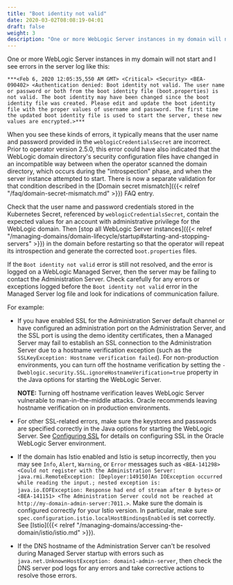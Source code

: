 ```yaml
---
title: "Boot identity not valid"
date: 2020-03-02T08:08:19-04:01
draft: false
weight: 3
description: "One or more WebLogic Server instances in my domain will not start and I see errors in the server log like this: `Boot identity not valid`."
---
```


One or more WebLogic Server instances in my domain will not start and I see errors in the server log like this:
```
***<Feb 6, 2020 12:05:35,550 AM GMT> <Critical> <Security> <BEA-090402> <Authentication denied: Boot identity not valid. The user name or password or both from the boot identity file (boot.properties) is not valid. The boot identity may have been changed since the boot identity file was created. Please edit and update the boot identity file with the proper values of username and password. The first time the updated boot identity file is used to start the server, these new values are encrypted.>***
```

When you see these kinds of errors, it typically means that the user name and password provided in the `weblogicCredentialsSecret` are incorrect. Prior to operator version 2.5.0, this error could have also indicated that the WebLogic domain directory's security configuration files have changed in an incompatible way between when the operator scanned
the domain directory, which occurs during the "introspection" phase, and when the server instance attempted to start. There is now a separate validation for that condition described in the
[Domain secret mismatch]({{< relref "/faq/domain-secret-mismatch.md" >}})
FAQ entry.


Check that the user name and password credentials stored in the Kubernetes Secret, referenced by `weblogicCredentialsSecret`, contain the expected values for an account with administrative privilege for the WebLogic domain.
Then [stop all WebLogic Server instances]({{< relref "/managing-domains/domain-lifecycle/startup#starting-and-stopping-servers" >}})
in the domain before restarting so that the operator will repeat its introspection and generate the corrected `boot.properties` files.

If the `Boot identity not valid` error is still not resolved, and the error is logged on a WebLogic Managed Server, then the server may be failing to contact the Administration Server. Check carefully for any errors or exceptions logged before the `Boot identity not valid` error in the Managed Server log file and look for indications of communication failure.

For example:

- If you have enabled SSL for the Administration Server default channel or have configured an administration port on the Administration Server, and the SSL port is using the demo identity certificates, then a Managed Server may fail to establish an SSL connection to the Administration Server due to a hostname verification exception (such as the `SSLKeyException: Hostname verification failed`). For non-production environments, you can turn off the hostname verification by setting the `-Dweblogic.security.SSL.ignoreHostnameVerification=true` property in the Java options for starting the WebLogic Server.

  **NOTE:** Turning off hostname verification leaves WebLogic Server vulnerable to man-in-the-middle attacks. Oracle recommends leaving hostname verification on in production environments.

- For other SSL-related errors, make sure the keystores and passwords are specified correctly in the Java options for starting the WebLogic Server. See [Configuring SSL](https://docs.oracle.com/en/middleware/fusion-middleware/weblogic-server/12.2.1.4/secmg/ssl.html#GUID-5274E688-51EC-4A63-A35E-FC718B35C897) for details on configuring SSL in the Oracle WebLogic Server environment.

- If the domain has Istio enabled and Istio is setup incorrectly,
  then you may see `Info`, `Alert`, `Warning`, or `Error` messages such as
  `<BEA-141298> <Could not register with the Administration Server: java.rmi.RemoteException: [Deployer:149150]An IOException occurred while reading the input.; nested exception is: java.io.EOFException: Response had end of stream after 0 bytes>`
  or `<BEA-141151> <The Administration Server could not be reached at http://my-domain-admin-server:7011.>`.
  Make sure the domain is configured correctly for your Istio version. In particular,
  make sure `spec.configuration.istio.localHostBindingsEnabled` is set correctly.
  See [Istio]({{< relref "/managing-domains/accessing-the-domain/istio/istio.md" >}}).

- If the DNS hostname of the Administration Server can't be resolved during Managed Server startup with errors such as `java.net.UnknownHostException: domain1-admin-server`, then check the DNS server pod logs for any errors and take corrective actions to resolve those errors.
